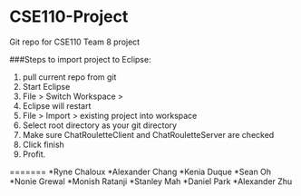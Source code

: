 CSE110-Project
==============

Git repo for CSE110 Team 8 project

###Steps to import project to Eclipse:
1. pull current repo from git
2. Start Eclipse
3. File > Switch Workspace > <your git directory> 
4. Eclipse will restart
5. File > Import > existing project into workspace
6. Select root directory as your git directory
7. Make sure ChatRouletteClient and ChatRouletteServer are checked
8. Click finish
9. Profit.


=======
*Ryne Chaloux
*Alexander Chang
*Kenia Duque
*Sean Oh
*Nonie Grewal
*Monish Ratanji
*Stanley Mah
*Daniel Park
*Alexander Zhu

